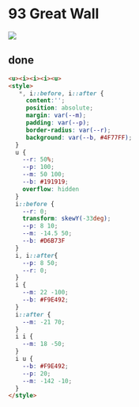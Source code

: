 # 93 Great Wall

![](https://raw.githubusercontent.com/sari3l/css_battle/main/media/16783667998154/16783668063461.png)

## done

```html
<u><i><i><i><u>
<style>
   *, i::before, i::after {
     content:'';
     position: absolute;
     margin: var(--m);
     padding: var(--p);
     border-radius: var(--r);
     background: var(--b, #4F77FF);
  }
  u {
    --r: 50%;
    --p: 100;
    --m: 50 100;
    --b: #191919;
    overflow: hidden
  }
  i::before {
    --r: 0;
    transform: skewY(-33deg);
    --p: 8 10;
    --m: -14.5 50;
    --b: #D6B73F
  }
  i, i::after{
    --p: 8 50;
    --r: 0;
  }
  i {
    --m: 22 -100;
    --b: #F9E492;
  }
  i::after {
    --m: -21 70;
  }
  i i {
    --m: 18 -50;
  }
  i u {
    --b: #F9E492;
    --p: 20;
    --m: -142 -10;
  }
</style>
```